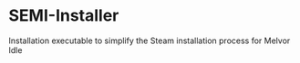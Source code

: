 # SEMI-Installer
Installation executable to simplify the Steam installation process for Melvor Idle
